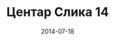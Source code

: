 ---
layout: default
modal-id: 32
date: 2014-07-18
img: centar/DSC_0275.jpg
alt: image-alt
store: Centar
title: Центар Слика 14
description: Intro LINQ is query language for C and VB introduced in .NET 3.5 and VS 2008. LINQ simplifies querying by offering one unified language to query different types of data sources. In order to use LINQ to query data source we need LINQ provider. Many providers are posted here and there is option to create our own providers, so basically you can query everything with the right provider. This means that a single query can be used to query data from DB, XML, lists etc.. Query SyntaxLINQ queries can be written in two basic ways.

---